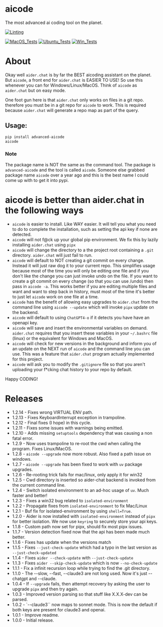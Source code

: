 # aicode

The most advanced ai coding tool on the planet.

[![Linting](../../actions/workflows/lint.yml/badge.svg)](../../actions/workflows/lint.yml)

[![MacOS_Tests](../../actions/workflows/push_macos.yml/badge.svg)](../../actions/workflows/push_macos.yml)
[![Ubuntu_Tests](../../actions/workflows/push_ubuntu.yml/badge.svg)](../../actions/workflows/push_ubuntu.yml)
[![Win_Tests](../../actions/workflows/push_win.yml/badge.svg)](../../actions/workflows/push_win.yml)


# About

Okay well `aider.chat` is by far the BEST aicoding assistant on the planet. But `aicode`, a front end for
`aider.chat` is EASIER TO USE! So use this whenever you can for Windows/Linux/MacOS.
Think of `aicode` as `aider.chat` but on easy mode.

One foot gun here is that `aider.chat` only works on files in a git repo. therefore you must be in a git repo
for `aicode` to work. This is required because `aider.chat` will generate a repo map as part of the query.


## Usage:

```bash
pip install advanced-aicode
aicode
```

### Note

The package name is NOT the same as the command tool. The package is `advanced-aicode` and the tool is called `aicode`. Someone
else grabbed package name `aicode` over a year ago and this is the best name I could come up with to get it into pypi.


# aicode is better than aider.chat in the following ways


  * `aicode` is easier to install. Like WAY easier. It will tell you what you need to do to complete the installation, such
    as setting the api key if none are detected.
  * `aicode` will not f@ck up your global pip environment. We fix this by lazily installing `aider.chat` using `pipx`
  * `aicode` will change the directory to a the project root containing a `.git` directory. `aider.chat` will just fail to run.
  * `aicode` will default to NOT creating a git commit on every change. Instead it will
    just raw dog it to your current repo. This simplifies usage because most of the time you will
    only be editing one file and if you don't like the change you can just invoke undo on the file.
    If you want to create a git commit on every change (so that you can use /undo)
    then pass in `aicode -a`. This works better if you are editing multiple files and want and want
    to step back in history, must most of the time it's better to just let `aicode` work on one file
    at a time.
  * `aicode` has the benefit of allowing easy upgrades to `aider.chat` from the command line using `aicode --update` which will
    invoke `pipx` update on the backend.
  * `aicode` will default to using `ChatGPT4-o` if it detects you have have an openapi key.
  * `aicode` will save and insert the environmental variables on demand. `aider.chat` requires that you
    insert these variables in your `~/.bashrc` file (linux) or the equivalent for Windows and MacOS.
  * `aicode` will check for new versions in the background and inform you of an update on the NEXT run of
    `aicode` and the command line you can use. This was a feature that `aider.chat` program actually implemented for this project.
  * `aicode` will ask you to modify the `.gitignore` file so that you aren't uploading your f*cking chat
    history to your repo by default.

Happy CODING!

# Releases

  * 1.2.14 - Fixes wrong VIRTUAL ENV path.
  * 1.2.13 - Fixes KeyboardInterrupt exception in trampoline.
  * 1.2.12 - Final fixes (I hope) in this cycle.
  * 1.2.11 - Fixes some issues with warnings being emitted.
  * 1.2.10 - Adds missing `setuptools` dependency that was causing a non fatal error.
  * 1.2.9 - Now uses trampoline to re-root the cwd when calling the program. Fixes Linux/MacOS.
  * 1.2.8 - `aicode --upgrade` now more robust. Also fixed a path issue on windows.
  * 1.2.7 - `aicode --upgrade` has been fixed to work with `uv` package upgrades.
  * 1.2.6 - Re-rooting trick fails for mac/linux, only apply it for win32
  * 1.2.5 - Cwd directory is inserted so aider-chat backend is invoked from the current command line.
  * 1.2.4 - Switch isolated environment to an ad-hoc usage of `uv`. Much faster and better!
  * 1.2.3 - Fixes a win32 bug related to `isolated-environment`
  * 1.2.2 - Propagate fixes from `isolated-environment` to fix Mac/Linux
  * 1.2.1 - Buf fix for isolated-environment by using `shell=True`.
  * 1.2.0 - Aider is now installed with `isolated-environment` instead of `pipx` for better isolation. We now use `keyring` to securely store your api keys.
  * 1.1.8 - Custom path now set for pipx, should fix most pipx issues.
  * 1.1.7 - Version detection fixed now that the api has been made much better.
  * 1.1.6 - Fixes has update when the versions match
  * 1.1.5 - Fixes `--just-check-update` which had a typo in the last version as `--just-check-updated`
  * 1.1.4 - Fixes `aider --check-update` with `--just-check-update`
  * 1.1.3 - Fixes `aider --skip-check-update` which is now `--no-check-update`
  * 1.1.1 - Fix a infinit recursion loop while trying to find the .git directory.
  * 1.1.0 - The --slow, --fast, --claude3 are not long used. Now it's just --chatgpt and --claude.
  * 1.0.4 - If `--upgrade` fails, then attempt recovery by asking the user to upgrade `pipx` and then try again.
  * 1.0.3 - Improved version parsing so that stuff like X.X.X-dev can be parsed.
  * 1.0.2 - `--claude3`` now maps to sonnet mode. This is now the default if both keys are present for claude3 and openai.
  * 1.0.1 - Improve readme.
  * 1.0.0 - Initial release.